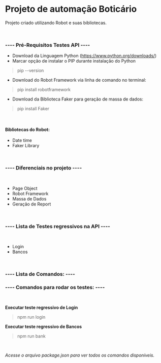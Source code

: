 # Projeto de automação Boticário
Projeto criado utilizando Robot e suas bibliotecas.

<br/>

### ---- Pré-Requisitos Testes API ----
- Download da Linguagem Python (https://www.python.org/downloads/)
- Marcar opção de instalar o PIP durante instalação do Python
> pip --version
- Download do Robot Framework via linha de comando no terminal: 
> pip install robotframework
- Download da Biblioteca Faker para geração de massa de dados: 
> pip install Faker

<br/>

#### **Bibliotecas do Robot**:
- Date time
- Faker Library

<br/>

### ---- Diferenciais no projeto ----
<br/>

- Page Object
- Robot Framework
- Massa de Dados
- Geração de Report

<br/>

### ---- Lista de Testes regressivos na API ----
<br/>

- Login
- Bancos

<br/>

### ---- Lista de Comandos: ----

### ---- Comandos para rodar os testes: ----

<br/>

**Executar teste regressivo de Login**
> npm run login

**Executar teste regressivo de Bancos**
> npm run bank

<br/>

*Acesse o arquivo package.json para ver todos os comandos disponíveis.*

<br/>